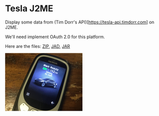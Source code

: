 # Tesla J2ME 

Display some data from (Tim Dorr's API)[https://tesla-api.timdorr.com] on J2ME.

We'll need implement OAuth 2.0 for this platform.

Here are the files:
[ZIP](https://raw.githubusercontent.com/woodie/Tesla-J2ME/master/dist/Tesla-J2ME.zip),
[JAD](https://raw.githubusercontent.com/woodie/Tesla-J2ME/master/dist/Tesla-J2ME.jad),
[JAR](https://raw.githubusercontent.com/woodie/Tesla-J2ME/master/dist/Tesla-J2ME.jar)

<img width="50%" src="https://raw.githubusercontent.com/woodie/Tesla-J2ME/master/docs/main.jpg" valign="top">
